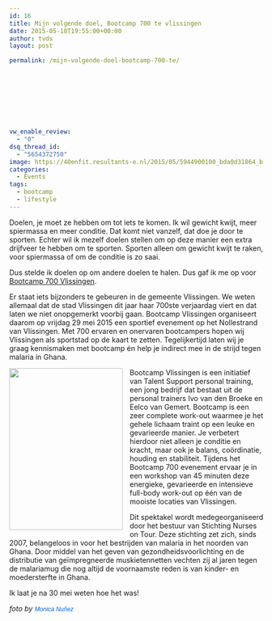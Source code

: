 ```yaml
---
id: 16
title: Mijn volgende doel, Bootcamp 700 te vlissingen
date: 2015-05-18T19:55:00+00:00
author: tvds
layout: post

permalink: /mijn-volgende-doel-bootcamp-700-te/









vw_enable_review:
  - "0"
dsq_thread_id:
  - "5654372750"
image: https://40enfit.resultants-e.nl/2015/05/5944900100_bda0d31864_b.jpg
categories:
  - Events
tags:
  - bootcamp
  - lifestyle
---
```

<div class="separator" style="clear: both; text-align: left;">
  Doelen, je moet ze hebben om tot iets te komen. Ik wil gewicht kwijt, meer spiermassa en meer conditie. Dat komt niet vanzelf, dat doe je door te sporten. Echter wil ik mezelf doelen stellen om op deze manier een extra drijfveer te hebben om te sporten. Sporten alleen om gewicht kwijt te raken, voor spiermassa of om de conditie is zo saai.
</div>

Dus stelde ik doelen op om andere doelen te halen. Dus gaf ik me op voor <a href="http://bootcampvlissingen.nl/700-jaar-vlissingen/" target="_blank">Bootcamp 700 Vlissingen</a>.<!--more-->

<a name="more"></a>

Er staat iets bijzonders te gebeuren in de gemeente Vlissingen. We weten allemaal dat de stad Vlissingen dit jaar haar 700ste verjaardag viert en dat laten we niet onopgemerkt voorbij gaan. Bootcamp Vlissingen organiseert daarom op vrijdag 29 mei 2015 een sportief evenement op het Nollestrand van Vlissingen. Met 700 ervaren en onervaren bootcampers hopen wij Vlissingen als sportstad op de kaart te zetten. Tegelijkertijd laten wij je graag kennismaken met bootcamp én help je indirect mee in de strijd tegen malaria in Ghana.

<a style="clear: left; float: left; margin-bottom: 1em; margin-right: 1em;" href="http://3.bp.blogspot.com/-yRCrrepIHK0/VVpCFko2oUI/AAAAAAABUko/zD0YmPOuOiU/s1600/bootcamp700flyer.jpg"><img src="https://40enfit.resultants-e.nl/2015/05/bootcamp700flyer.jpg" alt="" width="224" height="320" border="0" /></a>Bootcamp Vlissingen is een initiatief van Talent Support personal training, een jong bedrijf dat bestaat uit de personal trainers Ivo van den Broeke en Eelco van Gemert. Bootcamp is een zeer complete work-out waarmee je het gehele lichaam traint op een leuke en gevarieerde manier. Je verbetert hierdoor niet alleen je conditie en kracht, maar ook je balans, coördinatie, houding en stabiliteit. Tijdens het Bootcamp 700 evenement ervaar je in een workshop van 45 minuten deze energieke, gevarieerde en intensieve full-body work-out op één van de mooiste locaties van Vlissingen.

Dit spektakel wordt medegeorganiseerd door het bestuur van Stichting Nurses on Tour. Deze stichting zet zich, sinds 2007, belangeloos in voor het bestrijden van malaria in het noorden van Ghana. Door middel van het geven van gezondheidsvoorlichting en de distributie van geïmpregneerde muskietennetten vechten zij al jaren tegen de malariamug die nog altijd de voornaamste reden is van kinder- en moedersterfte in Ghana.

Ik laat je na 30 mei weten hoe het was!

_foto by <a style="background-color: #fefefe; color: #0063dc; font-family: Arial, Helvetica, sans-serif; font-size: 12px; line-height: 18px; text-decoration: none;" href="https://www.flickr.com/photos/monicanunez/">Monica Nuñez</a>_